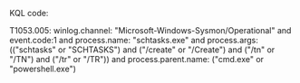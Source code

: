 KQL code:

T1053.005:
    winlog.channel: "Microsoft-Windows-Sysmon/Operational" and event.code:1 and process.name: "schtasks.exe" and process.args: (("schtasks" or "SCHTASKS") and ("/create" or "/Create") and ("/tn" or "/TN") and ("/tr" or "/TR")) and process.parent.name: ("cmd.exe" or "powershell.exe")